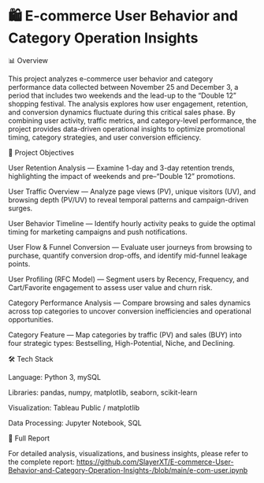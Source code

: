 # 🛍️ E-commerce User Behavior and Category Operation Insights


📊 Overview

This project analyzes e-commerce user behavior and category performance data collected between November 25 and December 3, a period that includes two weekends and the lead-up to the “Double 12” shopping festival.
The analysis explores how user engagement, retention, and conversion dynamics fluctuate during this critical sales phase.
By combining user activity, traffic metrics, and category-level performance, the project provides data-driven operational insights to optimize promotional timing, category strategies, and user conversion efficiency.

🧠 Project Objectives

User Retention Analysis — Examine 1-day and 3-day retention trends, highlighting the impact of weekends and pre–“Double 12” promotions.

User Traffic Overview — Analyze page views (PV), unique visitors (UV), and browsing depth (PV/UV) to reveal temporal patterns and campaign-driven surges.

User Behavior Timeline — Identify hourly activity peaks to guide the optimal timing for marketing campaigns and push notifications.

User Flow & Funnel Conversion — Evaluate user journeys from browsing to purchase, quantify conversion drop-offs, and identify mid-funnel leakage points.

User Profiling (RFC Model) — Segment users by Recency, Frequency, and Cart/Favorite engagement to assess user value and churn risk.

Category Performance Analysis — Compare browsing and sales dynamics across top categories to uncover conversion inefficiencies and operational opportunities.

Category Feature — Map categories by traffic (PV) and sales (BUY) into four strategic types: Bestselling, High-Potential, Niche, and Declining.

🛠️ Tech Stack

Language: Python 3, mySQL

Libraries: pandas, numpy, matplotlib, seaborn, scikit-learn

Visualization: Tableau Public / matplotlib

Data Processing: Jupyter Notebook, SQL

📄 Full Report

For detailed analysis, visualizations, and business insights, please refer to the complete report:
https://github.com/SlayerXT/E-commerce-User-Behavior-and-Category-Operation-Insights-/blob/main/e-com-user.ipynb
